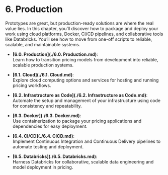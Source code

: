 # 6. Production

Prototypes are great, but production-ready solutions are where the real value lies. In this chapter, you’ll discover how to package and deploy your work using cloud platforms, Docker, CI/CD pipelines, and collaborative tools like Databricks. You’ll see how to move from one-off scripts to reliable, scalable, and maintainable systems.

- **[6.0. Production](./6.0. Production.md)**:  
  Learn how to transition pricing models from development into reliable, scalable production systems.

- **[6.1. Cloud](./6.1. Cloud.md)**:  
  Explore cloud computing options and services for hosting and running pricing workflows.

- **[6.2. Infrastructure as Code](./6.2. Infrastructure as Code.md)**:  
  Automate the setup and management of your infrastructure using code for consistency and repeatability.

- **[6.3. Docker](./6.3. Docker.md)**:  
  Use containerization to package your pricing applications and dependencies for easy deployment.

- **[6.4. CI/CD](./6.4. CICD.md)**:  
  Implement Continuous Integration and Continuous Delivery pipelines to automate testing and deployment.

- **[6.5. Databricks](./6.5. Databricks.md)**:  
  Harness Databricks for collaborative, scalable data engineering and model deployment in pricing.
